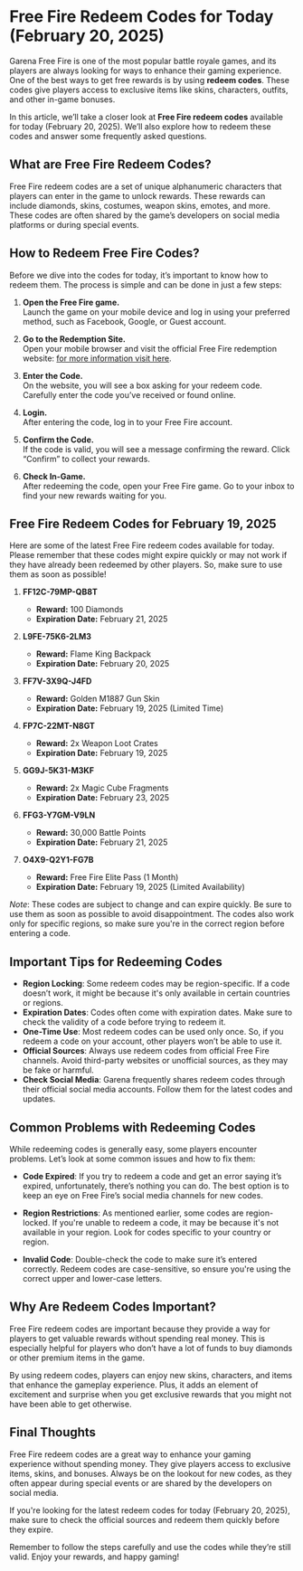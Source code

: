 # Free Fire Redeem Codes for Today (February 20, 2025)

Garena Free Fire is one of the most popular battle royale games, and its players are always looking for ways to enhance their gaming experience. One of the best ways to get free rewards is by using **redeem codes**. These codes give players access to exclusive items like skins, characters, outfits, and other in-game bonuses.

In this article, we’ll take a closer look at **Free Fire redeem codes** available for today (February 20, 2025). We’ll also explore how to redeem these codes and answer some frequently asked questions. 

## What are Free Fire Redeem Codes?

Free Fire redeem codes are a set of unique alphanumeric characters that players can enter in the game to unlock rewards. These rewards can include diamonds, skins, costumes, weapon skins, emotes, and more. These codes are often shared by the game’s developers on social media platforms or during special events.

## How to Redeem Free Fire Codes?

Before we dive into the codes for today, it’s important to know how to redeem them. The process is simple and can be done in just a few steps:

1. **Open the Free Fire game.**  
   Launch the game on your mobile device and log in using your preferred method, such as Facebook, Google, or Guest account.

2. **Go to the Redemption Site.**  
   Open your mobile browser and visit the official Free Fire redemption website: [for more information visit here](https://bhulekhup.in/free-fire-redeem-codes-latest-update-for-today/).

3. **Enter the Code.**  
   On the website, you will see a box asking for your redeem code. Carefully enter the code you’ve received or found online.

4. **Login.**  
   After entering the code, log in to your Free Fire account.

5. **Confirm the Code.**  
   If the code is valid, you will see a message confirming the reward. Click “Confirm” to collect your rewards.

6. **Check In-Game.**  
   After redeeming the code, open your Free Fire game. Go to your inbox to find your new rewards waiting for you.


## Free Fire Redeem Codes for February 19, 2025

Here are some of the latest Free Fire redeem codes available for today. Please remember that these codes might expire quickly or may not work if they have already been redeemed by other players. So, make sure to use them as soon as possible!

1. **FF12C-79MP-QB8T**
   - **Reward:** 100 Diamonds
   - **Expiration Date:** February 21, 2025

2. **L9FE-75K6-2LM3**
   - **Reward:** Flame King Backpack
   - **Expiration Date:** February 20, 2025

3. **FF7V-3X9Q-J4FD**
   - **Reward:** Golden M1887 Gun Skin
   - **Expiration Date:** February 19, 2025 (Limited Time)

4. **FP7C-22MT-N8GT**
   - **Reward:** 2x Weapon Loot Crates
   - **Expiration Date:** February 19, 2025

5. **GG9J-5K31-M3KF**
   - **Reward:** 2x Magic Cube Fragments
   - **Expiration Date:** February 23, 2025

6. **FFG3-Y7GM-V9LN**
   - **Reward:** 30,000 Battle Points
   - **Expiration Date:** February 21, 2025

7. **O4X9-Q2Y1-FG7B**
   - **Reward:** Free Fire Elite Pass (1 Month)
   - **Expiration Date:** February 19, 2025 (Limited Availability)

*Note*: These codes are subject to change and can expire quickly. Be sure to use them as soon as possible to avoid disappointment. The codes also work only for specific regions, so make sure you're in the correct region before entering a code.

## Important Tips for Redeeming Codes

- **Region Locking**: Some redeem codes may be region-specific. If a code doesn’t work, it might be because it's only available in certain countries or regions.
- **Expiration Dates**: Codes often come with expiration dates. Make sure to check the validity of a code before trying to redeem it.
- **One-Time Use**: Most redeem codes can be used only once. So, if you redeem a code on your account, other players won’t be able to use it.
- **Official Sources**: Always use redeem codes from official Free Fire channels. Avoid third-party websites or unofficial sources, as they may be fake or harmful.
- **Check Social Media**: Garena frequently shares redeem codes through their official social media accounts. Follow them for the latest codes and updates.

## Common Problems with Redeeming Codes

While redeeming codes is generally easy, some players encounter problems. Let’s look at some common issues and how to fix them:

- **Code Expired**: If you try to redeem a code and get an error saying it’s expired, unfortunately, there’s nothing you can do. The best option is to keep an eye on Free Fire’s social media channels for new codes.
  
- **Region Restrictions**: As mentioned earlier, some codes are region-locked. If you're unable to redeem a code, it may be because it's not available in your region. Look for codes specific to your country or region.

- **Invalid Code**: Double-check the code to make sure it’s entered correctly. Redeem codes are case-sensitive, so ensure you're using the correct upper and lower-case letters.

## Why Are Redeem Codes Important?

Free Fire redeem codes are important because they provide a way for players to get valuable rewards without spending real money. This is especially helpful for players who don’t have a lot of funds to buy diamonds or other premium items in the game.

By using redeem codes, players can enjoy new skins, characters, and items that enhance the gameplay experience. Plus, it adds an element of excitement and surprise when you get exclusive rewards that you might not have been able to get otherwise.

## Final Thoughts

Free Fire redeem codes are a great way to enhance your gaming experience without spending money. They give players access to exclusive items, skins, and bonuses. Always be on the lookout for new codes, as they often appear during special events or are shared by the developers on social media.

If you're looking for the latest redeem codes for today (February 20, 2025), make sure to check the official sources and redeem them quickly before they expire.

Remember to follow the steps carefully and use the codes while they’re still valid. Enjoy your rewards, and happy gaming!

